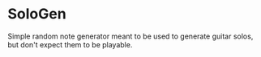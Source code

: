 # SoloGen

Simple random note generator meant to be used to generate guitar solos, but don't expect them to be playable.
